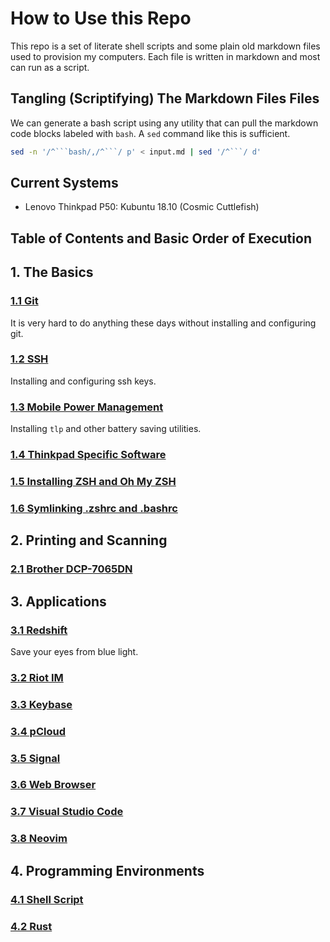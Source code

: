 # How to Use this Repo

This repo is a set of literate shell scripts and some plain old markdown files used to provision my computers. Each file is written in markdown and most can run as a script.

## Tangling (Scriptifying) The Markdown Files Files

We can generate a bash script using any utility that can pull the markdown code blocks labeled with `bash`. A `sed` command like this is sufficient.

```sh
sed -n '/^```bash/,/^```/ p' < input.md | sed '/^```/ d'
```

## Current Systems

- Lenovo Thinkpad P50: Kubuntu 18.10 (Cosmic Cuttlefish)

## Table of Contents and Basic Order of Execution

## 1. The Basics

### [1.1 Git](git.md)

It is very hard to do anything these days without installing and configuring git.

### [1.2 SSH](ssh.md)

Installing and configuring ssh keys.

### [1.3 Mobile Power Management](mobile-power-management.md)

Installing `tlp` and other battery saving utilities.

### [1.4 Thinkpad Specific Software](thinkpad.md)

### [1.5 Installing ZSH and Oh My ZSH](zsh.md)

### [1.6 Symlinking .zshrc and .bashrc](shell-config.md)

## 2. Printing and Scanning

### [2.1 Brother DCP-7065DN](brother-dcp-7065dn.md)

## 3. Applications

### [3.1 Redshift](redshift.md)

Save your eyes from blue light.

### [3.2 Riot IM](riot-im.md)

### [3.3 Keybase](keybase.md)

### [3.4 pCloud](pcloud.md)

### [3.5 Signal](signal.md)

### [3.6 Web Browser](web-browsers.md)

### [3.7 Visual Studio Code](vscode.md)

### [3.8 Neovim](neovim.md)

## 4. Programming Environments

### [4.1 Shell Script](bash-env.md)

### [4.2 Rust](rust-env.md)
